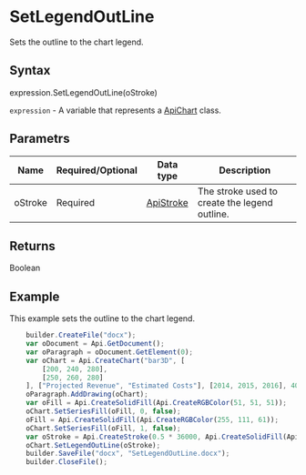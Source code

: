 # SetLegendOutLine

Sets the outline to the chart legend.

## Syntax

expression.SetLegendOutLine(oStroke)

`expression` - A variable that represents a [ApiChart](../ApiChart.md) class.

## Parametrs

| **Name** | **Required/Optional** | **Data type** | **Description** |
| ------------- | ------------- | ------------- | ------------- |
| oStroke | Required | [ApiStroke](../../ApiStroke/ApiStroke.md) | The stroke used to create the legend outline. |

## Returns

Boolean

## Example

This example sets the outline to the chart legend.

```javascript
	builder.CreateFile("docx");
	var oDocument = Api.GetDocument();
	var oParagraph = oDocument.GetElement(0);
	var oChart = Api.CreateChart("bar3D", [
		[200, 240, 280],
		[250, 260, 280]
	], ["Projected Revenue", "Estimated Costs"], [2014, 2015, 2016], 4051300, 2347595, 24);
	oParagraph.AddDrawing(oChart);
	var oFill = Api.CreateSolidFill(Api.CreateRGBColor(51, 51, 51));
	oChart.SetSeriesFill(oFill, 0, false);
	oFill = Api.CreateSolidFill(Api.CreateRGBColor(255, 111, 61));
	oChart.SetSeriesFill(oFill, 1, false);
	var oStroke = Api.CreateStroke(0.5 * 36000, Api.CreateSolidFill(Api.CreateRGBColor(51, 51, 51)));
	oChart.SetLegendOutLine(oStroke);
	builder.SaveFile("docx", "SetLegendOutLine.docx");
	builder.CloseFile();
```